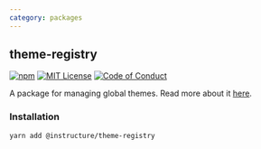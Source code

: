```yaml
---
category: packages
---
```


## theme-registry

[![npm][npm]][npm-url]
[![MIT License][license-badge]][license]
[![Code of Conduct][coc-badge]][coc]

A package for managing global themes.
Read more about it [here](/#ThemeRegistry).

### Installation

```sh
yarn add @instructure/theme-registry
```

[npm]: https://img.shields.io/npm/v/@instructure/theme-registry.svg
[npm-url]: https://npmjs.com/package/@instructure/theme-registry
[license-badge]: https://img.shields.io/npm/l/instructure-ui.svg?style=flat-square
[license]: https://github.com/instructure/instructure-ui/blob/master/LICENSE
[coc-badge]: https://img.shields.io/badge/code%20of-conduct-ff69b4.svg?style=flat-square
[coc]: https://github.com/instructure/instructure-ui/blob/master/CODE_OF_CONDUCT.md

